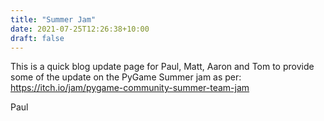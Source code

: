 ```yaml
---
title: "Summer Jam"
date: 2021-07-25T12:26:38+10:00
draft: false
---
```


This is a quick blog update page for Paul, Matt, Aaron and Tom to provide some of the update on the PyGame Summer jam as per:  https://itch.io/jam/pygame-community-summer-team-jam

Paul